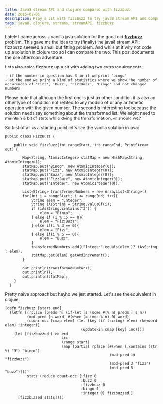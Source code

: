 ```yaml
---
title: Java8 stream API and clojure compared with fizzbuzz
date: 2015-02-06
description: Play a bit with fizzbuzz to try java8 stream API and compare with vanilla clojure
tags: java8, clojure, streams, streamAPI, fizzbuzz
---
```


Lately I came across a vanilla java solution for the good old [**fizzbuzz**]() problem. This gave me the idea to try (finally) the java8 stream API: fizzbuzz seemed a small but fitting problem. And while at it why not code up a solution in clojure too so I can compare the two. This post documents the one afternoon adventure.

Lets also spice fizzbuzz up a bit with adding two extra requirements:

    - if the number in question has 3 in it we print 'bingo'
    - at the end we print a kind of statistics where we show the number of occurences of 'Fizz', 'Buzz', 'FizzBuzz', 'Bingo' and not changed numbers

Please note that although the first one is just an other condition it is also an other type of condition not related to any modulo of or any arithmetic operation with the given number. The second is interesting too because the solution needs say something about the transformed list. We might need to maintain a bit of state while doing the transformation, or should we?

So first of all as a starting point let's see the vanilla solution in java:

<!--?prettify lang=java linenums=true -->

    public class FizzBuzz {

        public void fizzBuzz(int rangeStart, int rangeEnd, PrintStream out) {

            Map<String, AtomicInteger> statMap = new HashMap<String, AtomicInteger>();
            statMap.put("Bingo", new AtomicInteger(0));
            statMap.put("Fizz", new AtomicInteger(0));
            statMap.put("Buzz", new AtomicInteger(0));
            statMap.put("FizzBuzz", new AtomicInteger(0));
            statMap.put("Integer", new AtomicInteger(0));

            List<String> transformedNumbers = new ArrayList<String>();
            for(int i = rangeStart; i <= rangeEnd; i++){
                String elem = "Integer";
                String iAsString = String.valueOf(i);
                if (iAsString.contains("3")) {
                    elem = "Bingo";
                } else if (i % 15 == 0){
                    elem = "FizzBuzz";
                } else if(i % 3 == 0){
                    elem = "Fizz";
                } else if(i % 5 == 0){
                    elem = "Buzz";
                }
                transformedNumbers.add(("Integer".equals(elem))? iAsString : elem);
                statMap.get(elem).getAndIncrement();
            }

            out.println(transformedNumbers);
            out.println();
            out.println(statMap);
        }
      }

Pretty naive approach but heyho we just started. Let's see the equivalent in clojure:

<!--?prettify lang=clojure linenums=true -->

    (defn fizzbuzz [start end]
      (letfn [(rplace [preds n] (if-let [s (some #(% n) preds)] s n))
              (mod-pred [n word] #(when (= (mod % n) 0) word))
              (count-occ [cmap elem] (let [key (if (string? elem) (keyword elem) :integer)]
                                       (update-in cmap [key] inc)))]
        (let [fizzbuzzed (->> end
                              inc
                              (range start)
                              (map (partial rplace [#(when (.contains (str %) "3") "bingo")
                                                    (mod-pred 15 "fizzbuzz")
                                                    (mod-pred 3 "fizz")
                                                    (mod-pred 5 "buzz")])))
              stats (reduce count-occ {:fizz 0
                                       :buzz 0
                                       :fizzbuzz 0
                                       :bingo 0
                                       :integer 0} fizzbuzzed)]
          [fizzbuzzed stats])))
